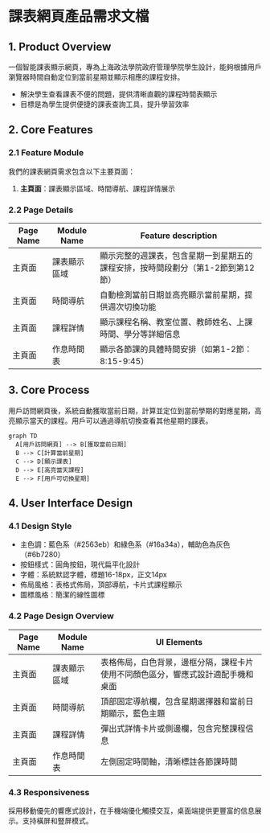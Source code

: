 # 課表網頁產品需求文檔

## 1. Product Overview
一個智能課表顯示網頁，專為上海政法學院政府管理學院學生設計，能夠根據用戶瀏覽器時間自動定位到當前星期並顯示相應的課程安排。
- 解決學生查看課表不便的問題，提供清晰直觀的課程時間表顯示
- 目標是為學生提供便捷的課表查詢工具，提升學習效率

## 2. Core Features

### 2.1 Feature Module
我們的課表網頁需求包含以下主要頁面：
1. **主頁面**：課表顯示區域、時間導航、課程詳情展示

### 2.2 Page Details

| Page Name | Module Name | Feature description |
|-----------|-------------|---------------------|
| 主頁面 | 課表顯示區域 | 顯示完整的週課表，包含星期一到星期五的課程安排，按時間段劃分（第1-2節到第12節） |
| 主頁面 | 時間導航 | 自動檢測當前日期並高亮顯示當前星期，提供週次切換功能 |
| 主頁面 | 課程詳情 | 顯示課程名稱、教室位置、教師姓名、上課時間、學分等詳細信息 |
| 主頁面 | 作息時間表 | 顯示各節課的具體時間安排（如第1-2節：8:15-9:45） |

## 3. Core Process

用戶訪問網頁後，系統自動獲取當前日期，計算並定位到當前學期的對應星期，高亮顯示當天的課程。用戶可以通過導航切換查看其他星期的課表。

```mermaid
graph TD
  A[用戶訪問網頁] --> B[獲取當前日期]
  B --> C[計算當前星期]
  C --> D[顯示課表]
  D --> E[高亮當天課程]
  E --> F[用戶可切換星期]
```

## 4. User Interface Design

### 4.1 Design Style
- 主色調：藍色系（#2563eb）和綠色系（#16a34a），輔助色為灰色（#6b7280）
- 按鈕樣式：圓角按鈕，現代扁平化設計
- 字體：系統默認字體，標題16-18px，正文14px
- 佈局風格：表格式佈局，頂部導航，卡片式課程顯示
- 圖標風格：簡潔的線性圖標

### 4.2 Page Design Overview

| Page Name | Module Name | UI Elements |
|-----------|-------------|-------------|
| 主頁面 | 課表顯示區域 | 表格佈局，白色背景，邊框分隔，課程卡片使用不同顏色區分，響應式設計適配手機和桌面 |
| 主頁面 | 時間導航 | 頂部固定導航欄，包含星期選擇器和當前日期顯示，藍色主題 |
| 主頁面 | 課程詳情 | 彈出式詳情卡片或側邊欄，包含完整課程信息 |
| 主頁面 | 作息時間表 | 左側固定時間軸，清晰標註各節課時間 |

### 4.3 Responsiveness
採用移動優先的響應式設計，在手機端優化觸摸交互，桌面端提供更豐富的信息展示。支持橫屏和豎屏模式。